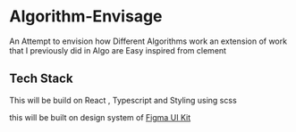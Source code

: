 # Algorithm-Envisage

An Attempt to envision how Different Algorithms work an extension of work that I previously did in Algo are Easy inspired from clement

## Tech Stack

This will be build on React , Typescript and Styling using scss

this will be built on design system of [Figma UI Kit](<https://www.figma.com/file/AHVayPFaVWqiWbQyGulhai/UI-Kit-(Community)?node-id=1%3A24>)
